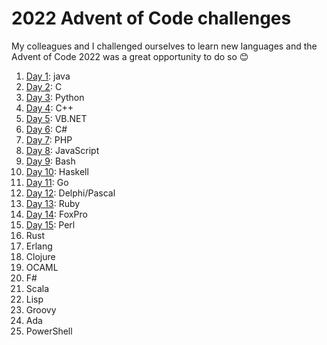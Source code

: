 # 2022 Advent of Code challenges

My colleagues and I challenged ourselves to learn new languages and the Advent of Code 2022 was a great opportunity to do so 😊

1. [Day 1](https://adventofcode.com/2022/day/1): java
2. [Day 2](https://adventofcode.com/2022/day/2): C
3. [Day 3](https://adventofcode.com/2022/day/3): Python
4. [Day 4](https://adventofcode.com/2022/day/4): C++
5. [Day 5](https://adventofcode.com/2022/day/5): VB.NET
6. [Day 6](https://adventofcode.com/2022/day/6): C#
7. [Day 7](https://adventofcode.com/2022/day/7): PHP
8. [Day 8](https://adventofcode.com/2022/day/8): JavaScript
9. [Day 9](https://adventofcode.com/2022/day/9): Bash
10. [Day 10](https://adventofcode.com/2022/day/10): Haskell
11. [Day 11](https://adventofcode.com/2022/day/11): Go
12. [Day 12](https://adventofcode.com/2022/day/12): Delphi/Pascal
13. [Day 13](https://adventofcode.com/2022/day/13): Ruby
14. [Day 14](https://adventofcode.com/2022/day/14): FoxPro
15. [Day 15](https://adventofcode.com/2022/day/15): Perl
16. Rust
17. Erlang
18. Clojure
19. OCAML
20. F#
21. Scala
22. Lisp
23. Groovy
24. Ada
25. PowerShell
